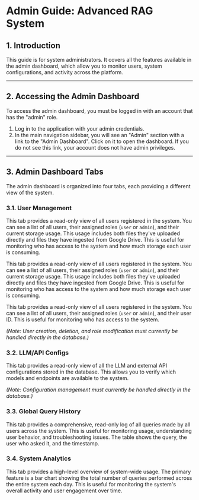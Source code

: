 # Admin Guide: Advanced RAG System

## 1. Introduction

This guide is for system administrators. It covers all the features available in the admin dashboard, which allow you to monitor users, system configurations, and activity across the platform.

---

## 2. Accessing the Admin Dashboard

To access the admin dashboard, you must be logged in with an account that has the "admin" role.

1.  Log in to the application with your admin credentials.
2.  In the main navigation sidebar, you will see an "Admin" section with a link to the "Admin Dashboard". Click on it to open the dashboard. If you do not see this link, your account does not have admin privileges.

---

## 3. Admin Dashboard Tabs

The admin dashboard is organized into four tabs, each providing a different view of the system.

### 3.1. User Management


This tab provides a read-only view of all users registered in the system. You can see a list of all users, their assigned roles (`user` or `admin`), and their current storage usage. This usage includes both files they've uploaded directly and files they have ingested from Google Drive. This is useful for monitoring who has access to the system and how much storage each user is consuming.



This tab provides a read-only view of all users registered in the system. You can see a list of all users, their assigned roles (`user` or `admin`), and their current storage usage. This usage includes both files they've uploaded directly and files they have ingested from Google Drive. This is useful for monitoring who has access to the system and how much storage each user is consuming.

This tab provides a read-only view of all users registered in the system. You can see a list of all users, their assigned roles (`user` or `admin`), and their user ID. This is useful for monitoring who has access to the system.



*(Note: User creation, deletion, and role modification must currently be handled directly in the database.)*

### 3.2. LLM/API Configs

This tab provides a read-only view of all the LLM and external API configurations stored in the database. This allows you to verify which models and endpoints are available to the system.

*(Note: Configuration management must currently be handled directly in the database.)*

### 3.3. Global Query History

This tab provides a comprehensive, read-only log of all queries made by all users across the system. This is useful for monitoring usage, understanding user behavior, and troubleshooting issues. The table shows the query, the user who asked it, and the timestamp.

### 3.4. System Analytics

This tab provides a high-level overview of system-wide usage. The primary feature is a bar chart showing the total number of queries performed across the entire system each day. This is useful for monitoring the system's overall activity and user engagement over time.
